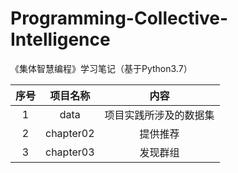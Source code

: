 # Programming-Collective-Intelligence
《集体智慧编程》学习笔记（基于Python3.7）

| 序号 | 项目名称  |          内容          |
| :--: | :-------: | :--------------------: |
|  1   |   data    | 项目实践所涉及的数据集 |
|  2   | chapter02 |        提供推荐        |
|  3   | chapter03 |        发现群组        |

